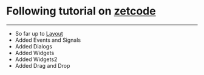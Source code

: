 # Following tutorial on [zetcode](https://www.zetcode.com)

---

* So far up to [Layout](http://zetcode.com/gui/pyqt5/layout/)
* Added Events and Signals
* Added Dialogs
* Added Widgets
* Added Widgets2
* Added Drag and Drop